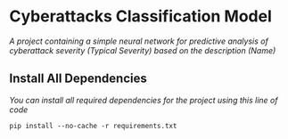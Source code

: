 # Cyberattacks Classification Model

_A project containing a simple neural network for predictive analysis of cyberattack severity (Typical Severity) based on the description (Name)_

## Install All Dependencies
_You can install all required dependencies for the project using this line of code_
```commandline
pip install --no-cache -r requirements.txt
```